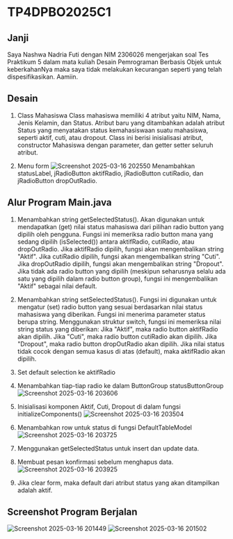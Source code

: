 # TP4DPBO2025C1

## Janji
Saya Nashwa Nadria Futi dengan NIM 2306026 mengerjakan soal Tes Praktikum 5 dalam mata kuliah Desain Pemrograman Berbasis Objek untuk keberkahanNya maka saya tidak melakukan kecurangan seperti yang telah dispesifikasikan. Aamiin.

## Desain
1. Class Mahasiswa
   Class mahasiswa memiliki 4 atribut yaitu NIM, Nama, Jenis Kelamin, dan Status. Atribut baru yang ditambahkan adalah atribut Status yang menyatakan status kemahasiswaan suatu mahasiswa, seperti aktif, cuti, atau dropout. Class ini berisi inisialisasi atribut, constructor Mahasiswa dengan parameter, dan getter setter seluruh atribut.
   
2. Menu form
   ![Screenshot 2025-03-16 202550](https://github.com/user-attachments/assets/8dc12585-e8dd-47f6-bd98-38d77088552b)
   Menambahkan statusLabel, jRadioButton aktifRadio, jRadioButton cutiRadio, dan jRadioButton dropOutRadio.

## Alur Program Main.java

1. Menambahkan string getSelectedStatus(). Akan digunakan untuk mendapatkan (get) nilai status mahasiswa dari pilihan radio button yang dipilih oleh pengguna. Fungsi ini memeriksa radio button mana yang sedang dipilih (isSelected()) antara aktifRadio, cutiRadio, atau dropOutRadio. Jika aktifRadio dipilih, fungsi akan mengembalikan string "Aktif". Jika cutiRadio dipilih, fungsi akan mengembalikan string "Cuti". Jika dropOutRadio dipilih, fungsi akan mengembalikan string "Dropout". Jika tidak ada radio button yang dipilih (meskipun seharusnya selalu ada satu yang dipilih dalam radio button group), fungsi ini mengembalikan "Aktif" sebagai nilai default.
   
2. Menambahkan string setSelectedStatus(). Fungsi ini digunakan untuk mengatur (set) radio button yang sesuai berdasarkan nilai status mahasiswa yang diberikan. Fungsi ini menerima parameter status berupa string.
Menggunakan struktur switch, fungsi ini memeriksa nilai string status yang diberikan: Jika "Aktif", maka radio button aktifRadio akan dipilih. Jika "Cuti", maka radio button cutiRadio akan dipilih. Jika "Dropout", maka radio button dropOutRadio akan dipilih. Jika nilai status tidak cocok dengan semua kasus di atas (default), maka aktifRadio akan dipilih.

3. Set default selection ke aktifRadio
   
4. Menambahkan tiap-tiap radio ke dalam ButtonGroup statusButtonGroup
   ![Screenshot 2025-03-16 203606](https://github.com/user-attachments/assets/a144657d-7b84-4c13-ac65-9e8b4e362f16)

5. Inisialisasi komponen Aktif, Cuti, Dropout di dalam fungsi initializeComponents()
   ![Screenshot 2025-03-16 203504](https://github.com/user-attachments/assets/544a303d-945c-4db2-b44a-a291e25d45d5)
 
6. Menambahkan row untuk status di fungsi DefaultTableModel
   ![Screenshot 2025-03-16 203725](https://github.com/user-attachments/assets/a53cebfe-550f-4de1-94cf-8dedf84b6f4d)

7. Menggunakan getSelectedStatus untuk insert dan update data.
8. Membuat pesan konfirmasi sebelum menghapus data.
   ![Screenshot 2025-03-16 203925](https://github.com/user-attachments/assets/49c71986-a037-4cb4-9348-83d28abb8f47)

9. Jika clear form, maka default dari atribut status yang akan ditampilkan adalah aktif.

## Screenshot Program Berjalan
![Screenshot 2025-03-16 201449](https://github.com/user-attachments/assets/3e21af56-0c13-4bb5-a439-1c1c653dabe6)
![Screenshot 2025-03-16 201502](https://github.com/user-attachments/assets/51f54b34-9606-4c0f-a04c-76c3de59d5d3)

